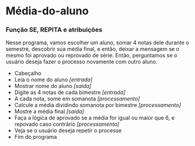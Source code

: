 # Média-do-aluno

### Função SE, REPITA e atribuições

Nesse programa, vamos escolher um aluno, somar 4 notas dele durante o semestre, descobrir sua média final, e então, deixar a mensagem se o mesmo foi aprovado ou reprovado de série. Então, perguntamos se o usuário deseja fazer o processo novamente com outro aluno.

- Cabeçalho
- Leia o nome do aluno _[entrada]_
- Mostrar nome do aluno _[saida]_
- Digite as 4 notas de cada bimestre _[entrada]_
- A cada nota, some em somanota _[processamento]_
- Calcule a média dividindo somanota por bimestre _[processamento]_
- Mostre a média final _[saida]_
- Faça a lógica de aprovado se a média for igual ou maior que 6, e repovado caso contrário _[processamento]_
- Veja se o usuário deseja repetir o processe
- Fim do programa
